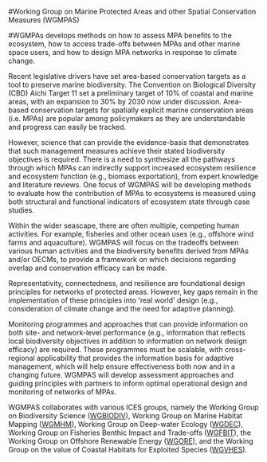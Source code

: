 #Working Group on Marine Protected Areas and other Spatial Conservation Measures (WGMPAS)

#WGMPAs develops methods on how to assess MPA benefits to the ecosystem, how to access trade-offs between MPAs and other marine space users, and how to design MPA networks in response to climate change.

Recent legislative drivers have set area-based conservation targets as a tool to preserve marine biodiversity. The Convention on Biological Diversity (CBD) Aichi Target 11 set a preliminary target of 10% of coastal and marine areas, with an expansion to 30% by 2030 now under discussion. Area-based conservation targets for spatially explicit marine conservation areas (i.e. MPAs) are popular among policymakers as they are understandable and progress can easily be tracked.

However, science that can provide the evidence-basis that demonstrates that such management measures achieve their stated biodiversity objectives is required. There is a need to synthesize all the pathways through which MPAs can indirectly support increased ecosystem resilience and ecosystem function (e.g., biomass exportation), from expert knowledge and literature reviews. One focus of WGMPAS will be developing methods to evaluate how the contribution of MPAs to ecosystems is measured using both structural and functional indicators of ecosystem state through case studies.

Within the wider seascape, there are often multiple, competing human activities. For example, fisheries and other ocean uses (e.g., offshore wind farms and aquaculture). WGMPAS will focus on the tradeoffs between various human activities and the biodiversity benefits derived from MPAs and/or OECMs, to provide a framework on which decisions regarding overlap and conservation efficacy can be made.

Representativity, connectedness, and resilience are foundational design principles for networks of protected areas. However, key gaps remain in the implementation of these principles into 'real world' design (e.g., consideration of climate change and the need for adaptive planning).

Monitoring programmes and approaches that can provide information on both site- and network-level performance (e.g., information that reflects local biodiversity objectives in addition to information on network design efficacy) are required. These programmes must be scalable, with cross-regional applicability that provides the information basis for adaptive ​management, which will help ensure effectiveness both now and in a changing future. WGMPAS will develop assessment approaches and guiding principles with partners to inform optimal operational design and monitoring of networks of MPAs.

WGMPAS collaborates with various ICES groups, namely the Working Group on Biodiversity Science ([WGBIODIV](https://www.ices.dk/community/groups/Pages/wgbiodiv.aspx)), Working Group on Marine Habitat Mapping ([WGMHM](https://www.ices.dk/community/groups/Pages/WGMHM.aspx)), Working Group on Deep-water Ecology ([WGDEC](https://www.ices.dk/community/groups/pages/wgdec.aspx)), Working Group on Fisheries Benthic Impact and Trade-offs ([WGFBIT](https://www.ices.dk/community/groups/Pages/WGFBIT.aspx)), the Working Group on Offshore Renewable Energy ([WGORE](https://www.ices.dk/community/groups/Pages/WGORE.aspx)), and the Working Group on the value of Coastal Habitats for Exploited Species ([WGVHES](https://www.ices.dk/community/groups/Pages/WGVHES.aspx)).
